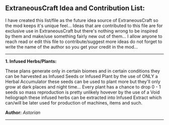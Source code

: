 ## ExtraneousCraft Idea and Contribution List:

I have created this list/file as the future idea source of ExtraneousCraft so the mod keeps it's unique feel... Ideas that are contributed to this file are for exclusive use in ExtraneousCraft but there's nothing wrong to be inspired by them and make/use something fairly new out of them... I allow anyone to reach read or edit this file to contribute/suggest more ideas do not forget to write the name of the author so you get your credit in the mod...

***

**1. Infused Herbs/Plants:**

These plans generate only in certain biomes and in certain conditions they can be harvested as Infused Seeds or Infused Plant by the use of ONLY a Herbal Accumulator these seeds can be used to plant more but they'll only grow at dark places and night time... Every plant has a chance to drop 0 - 1 seeds so mass reproduction is pretty unlikely hovever by the use of a Void heliograph these infused herbs can be extracted into Infused Extract which can/will be later used for production of machines, items and such.

**Author:** *Astorian*

***

